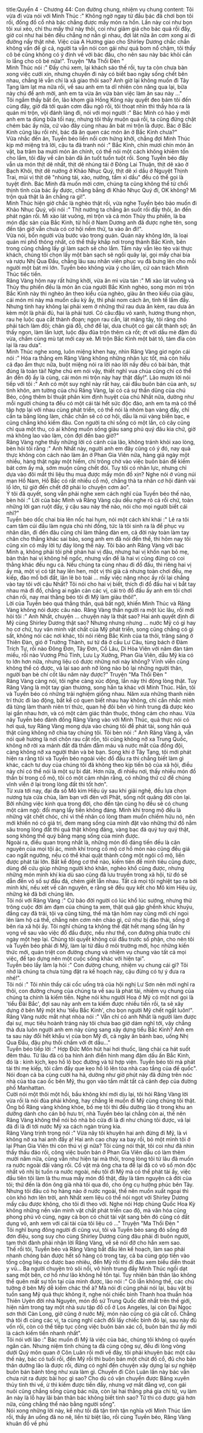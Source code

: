 title:Quyển 4 - Chương 44: Con đường chung, nhiệm vụ chung
content:
Tôi vừa đi vừa nói với Minh Thúc :" Không ngờ ngay từ đầu bác đã chơi bọn tôi rồi, đống đồ cổ nhà bác chẳng được mấy món ra hồn. Lần này coi như bọn tôi xui xẻo, chỉ thu mấy thứ này thôi, coi như giảm giá cho bác quá rồi đấy, giờ coi như hai bên đều chẳng nợ nần gì nhau, đợi lát nữa ăn cơm xong ai đi đường nấy thật nhé. Việc của A Hương giao cho Shirley Dương chắc chắn không vấn đề gì cả, người ta vẫn nói con gái như quả bom nổ chậm, tôi thấy cô bé cũng không có ý định về với bác đâu, cho nên sau này bác khỏi cần lo lắng cho cô bé nữa!". Truyện "Ma Thổi Đèn " <br>Minh Thúc nói :" Đấy chú xem, lại khách sáo thế rồi, tuy ta còn chưa bàn xong việc cưới xin, nhưng chuyến đi này có biết bao ngày sống chết bên nhau, chẳng lẽ vẫn chỉ là xã giao thôi sao? Anh giờ lại không muốn đi Tây Tạng làm lạt ma nữa rồi, về sau anh em ta dĩ nhiên còn năng qua lại, bữa này chú để anh mời, anh em ta vừa ăn vừa bàn việc làm ăn sau này ..."<br>Tôi ngầm thấy bất ổn, lão khọm già Hồng Kông này quyết đeo bám tôi đến cùng đây, giờ đã tới quán cơm đầu ngõ rồi, tôi thoạt nhìn thì thấy hóa ra là quán mì trộn, vội đánh lảng đi, nói với mọi người :" Bác Minh có hảo ý mời anh em ta dùng bữa tối nay, nhưng tôi thấy muộn quá rồi, ta cũng đừng chặt chém bác ấy nữa, cứ vào đây cùng nhau ăn bát mì trộn là được. Bác ở Bắc Kinh cũng lâu rồi nhỉ, bác đã ăn quen các món ăn ở Bắc Kinh chưa?"<br>Vừa nhắc đến ăn, Tuyền béo liền nổi cơn hứng khởi, chẳng đợi Minh Thúc kịp mở miệng trả lời, cậu ta đã tranh nói :" Bắc Kinh, chín mươi chín món ăn vặt, ba trăm ba mươi món ăn chính, có thể nói một cách không khiêm tốn cho lắm, tôi đây về căn bản đã ăn tuốt tuồn tuột rồi. Song Tuyền béo đây vẫn ưa món thịt dê nhất, thịt dê nhúng tái ở Đông Lai Thuận, thịt dê xào ở Bạch Khôi, thịt dê nướng ở Khảo Nhục Quý, thịt dê xì dầu ở Nguyệt Thịnh Trai, mùi vị thịt dê "nhúng tái, xào, nướng, tẩm xì dầu" đều có thể gọi là tuyệt đỉnh. Bác Minh đã muốn mời cơm, chúng ta cũng không thể từ chối thịnh tình của bác ấy được, chẳng bằng đi Khảo Nhục Quý đi, OK không? Mì trộn quả thật là ăn chẳng ra gì!".<br>Minh Thúc hiện giờ chắc là nghèo thật rồi, vừa nghe Tuyền béo bảo muốn đi Khảo Nhục Quý, vội nói :" Thịt nướng ta chẳng ăn suốt rồi đấy thôi, ăn đến phát ngán rồi. Mì xào lát vuông, mì trộn và cả món Thủy thu phiến, là ba món đặc sản của Bắc Kinh, từ hồi ở Nam Dương anh đã được nghe tên, song đến tận giờ vẫn chưa có cơ hội nếm thử, ta vào ăn đi!".<br>Vừa nói, bốn người vừa bước vào trong quán. Quán này không lớn, là loại quán mì phổ thông nhất, có thể thấy khắp nơi trong thành Bắc Kinh, bên trong cũng chẳng lấy gì làm sạch sẽ cho lắm. Tầm này vẫn lèo tèo vài thực khách, chúng tôi chọn lấy một bàn sạch sẽ ngồi quây lại, gọi mấy chai bia và rượu Nhị Qua Đầu, chẳng lâu sau nhân viên phục vụ đã bưng lên cho mỗi người một bát mì lớn. Tuyền béo không vừa ý cho lắm, cứ oán trách Minh Thúc tiếc tiền.<br>Răng Vàng hôm nay rất hứng khởi, vừa ăn mì vừa tán :" Mì xào lát vuông và Thủy thu phiến đều là món ăn của người Bắc Kinh nghèo, song món mì trộn Bắc Kinh này thì nghèo ăn theo kiểu của nghèo, giàu ăn theo kiểu của giàu, cái món mì này mà muốn cầu kỳ ấy, thì phải nom cách ăn, tinh tế lắm đấy. Nhưng tinh hay không lại phải xem ở những thứ rau dưa ăn kèm, rau dưa ăn kèm một là phải đủ, hai là phải tươi. Có câu:đậu vỏ xanh, hương thung nhọn, rau hẹ luộc qua cắt thành đoạn; ngọn rau cần, lát măng tây, tỏi răng chó phải tách làm đôi; chân giá đỗ, chớ để lại, dưa chuột có gai cắt thành sợi; ăn thấy ngon, làm lần lượt, luộc đậu đũa trộn thêm cà rốt; ớt với dầu mè đậm đủ vừa, chấm cùng mù tạt mới cay xè. Mì trộn Bắc Kinh một bát tô, tám đĩa còn lại là rau dưa".<br>Minh Thúc nghe xong, luôn miệng khen hay, nhìn Răng Vàng giơ ngón cái nói :" Hóa ra thằng em Răng Vàng không những nhãn lực tốt, mà còn hiểu cả đạo ẩm thực nữa, buột miệng nói ra lời nào lời nấy đều có bài bản, thật đúng là toàn tài! Nghe chú em nói vậy, thiết nghĩ vua chúa cũng chỉ có thể ăn đến độ ấy là cùng, cái món mì trộn này hay thật đấy!". Lão mượn lời nói tiếp với tôi :" Anh có một suy nghĩ này rất hay, cái đầu buôn bán của anh, sự tinh khôn, am tường của chú Răng Vàng, lại có cả sự thần dũng của chú Béo, cộng thêm bí thuật phân kim định huyệt của chú Nhất nữa, dường như mỗi người chúng ta đều có một cái tài hết sức độc đáo, anh em ta mà có thể tập hợp lại với nhau cùng phát triển, có thể nói là nhóm bạn vàng đấy, chỉ cần ta bằng lòng làm, chắc chắn sẽ có cơ hội, dẫu là núi vàng biển bạc, e cũng chẳng khó kiếm đâu. Con người ta chỉ sống có một lần, cỏ cây cũng chỉ qua một thu, có ai không muốn sống giàu sang phú quý đâu kia chứ, giờ mà không lao vào làm, còn đợi đến bao giờ?"<br>Răng Vàng nghe thấy những lời có cánh của lão, không tránh khỏi xao lòng, bèn hỏi tôi rằng :" Anh Nhất này, người anh em đây cũng có ý đó, nay quả thực không còn cách nào làm ăn ở Phan Gia Viên nữa, hàng giả ngày một nhiều, hàng thật ngày một hiếm, chỉ trông chờ vào việc buôn bán để kiếm bát cơm ấy mà, sớm muộn cũng chết đói. Tuy tôi có nhãn lực, nhưng chỉ dựa vào đôi mắt thì liệu thu mua được mấy món đồ xịn? Nghe nói ở vùng núi mạn Hồ Nam, Hồ Bắc có rất nhiều cổ mộ, chẳng thà ta nhân cơ hội đánh vài lố lớn, từ giờ đến chết đỡ phải lo chuyện cơm áo".<br>Ý tôi đã quyết, song vẫn phải nghe xem cách nghĩ của Tuyền béo thế nào, bèn hỏi :" Lời của bác Minh và Răng Vàng cậu dều nghe rõ cả rồi chứ, toàn những lời gan ruột đấy, ý cậu sau này thế nào, nói cho mọi người biết cái nhỉ?"<br>Tuyền béo dốc chai bia lên nốc hai hụm, nói một cách khí khái :" Lẽ ra tôi cam tâm cúi đầu làm ngựa chú nhi đồng, tức là tôi sinh ra là để phục vụ nhân dân, đi đến đâu cũng chỉ làm thằng đàn em, cả đời này toàn làm tay chân cho thằng khác sai bảo, song anh em đã nói đến thế, thì hôm nay tôi cũng xin có mấy lời tự đáy lòng thế này. Tôi bảo anh Răng Vàng với bác Minh ạ, không phải tôi phê phán hai vị đâu, nhưng hai vị khốn nạn bỏ mẹ, bản thân hai vị không hề ngốc, nhưng vấn đề là hai vị cũng đừng có coi thằng khác đều ngu cả. Nếu chúng ta cùng nhau đi đổ đấu, thì riêng hai vị ấy mà, một vị có tật hay lên hen, một vị thì già cả nhưng toàn chơi đểu, mẹ kiếp, đào mồ bới đất, lăn lê bò toài ... mấy việc nặng nhọc ấy rồi lại chẳng vào tay tôi với cậu Nhất? Tôi nói cho hai vị biết, thích đi đổ đấu hai vị bắt tay nhau mà đi đổ, chẳng ai ngăn cản các vị, cái trò đổ đấu ấy anh em tôi chơi chán rồi, nay mai thằng béo tôi đi Mỹ làm giàu thôi!".<br>Lời của Tuyền béo quá thẳng thắn, quá bất ngờ, khiến Minh Thúc và Răng Vàng không nói được câu nào. Răng Vàng thần người ra một lúc lâu, rồi mới hỏi tôi :" Anh Nhất, chuyện ... chuyện này là thật sao? Hai anh quyết định đi Mỹ cùng Shirley Dương thật sao? Nhưng nhưng nhưng ... nước Mỹ có gì hay ho cơ chứ, tuy văn minh vật chất của Mỹ phát triển, song cũng chẳng có gì sất, không nói các nơi khác, tôi nói riêng Bắc Kinh của ta thôi, trăng sáng ở Thiên Đàn, gió ở Trường Thành, sư tử đá ở cầu Lư Câu, tùng bách ở Đàm Trích Tự, rồi nào Đông Đơn, Tây Đơn, Cổ Lâu, Di Hòa Viên với năm đàn tám miếu, rồi nào Vương Phủ Tỉnh, Lưu Ly Xưởng, Phan Gia Viên, dẫu Mỹ kia có to lớn hơn nữa, nhưng liệu có được những nơi này không? Vĩnh viễn cũng không thể có được, vả lại sao anh nỡ lòng nào bỏ lại những người thân, người bạn bè chí cốt lâu năm này được?" Truyện "Ma Thổi Đèn " <br>Răng Vàng càng nói, tôi nghe càng xúc động, lần này thì động lòng thật. Tuy Răng Vàng là một tay gian thương, song hắn ta khác với Minh Thúc. Hắn, tôi và Tuyền béo có những trải nghiệm giống nhau. Năm xưa những thanh niên trí thức đi lao động, bất kể có quen biết nhau hay không, chỉ cần nhắc mình đã từng làm thanh niên trí thức, quan hệ đôi bên vô hình trung đã được kéo lại gần nhau hơn, và có một cảm giác thân thuộc, thông cảm cho nhau. Vừa nãy Tuyền béo đánh đồng Răng Vàng vào với Minh Thúc, quả thực nói có hơi quá, tuy Răng Vàng mong dựa vào chúng tôi để phát tài, song hắn quả thật cũng không nỡ chia tay chúng tôi. Tôi bèn nói :" Anh Răng Vàng à, vẫn nói quê hương là nơi chôn rau cắt rốn, tôi cũng không nỡ xa Trung Quốc, không nỡ rời xa mảnh đất đã thấm đẫm máu và nước mắt của đồng đội, càng không nỡ xa người thân và bè bạn. Song khi ở Tây Tạng, tôi mới phát hiện ra rằng tôi và Tuyền béo ngoài việc đổ đấu ra thì chẳng biết làm gì khác, cách tư duy của chúng tôi đã không theo kịp tiến bộ của xã hội, điều này chỉ có thể nói là một sự bi đát. Hơn nữa, đi nhiều nơi, thấy nhiều món đồ thần bí trong cổ mộ, tôi có một cảm nhận rằng, có những thứ cứ để chúng vĩnh viễn ở lại trong lòng đất thì tốt hơn".<br>Từ xưa tới nay, đại đa số Mô kim Hiệu úy sau khi giải nghệ, đều lựa chọn nương tựa cửa chùa, làm bạn với đèn với Phật, sống nốt quãng đời còn lại. Bởi những việc kinh qua trong đời, cho đến tận cùng họ đều sẽ có chung một cảm ngộ: đổi mạng lấy tiền không đáng. Minh khí trong mộ đều là những vật chết chóc, chỉ vì thế nhân có lòng tham muốn chiếm hữu nó, nên mới khiến nó có giá trị, đem mạng sống của mình đặt vào những thứ đồ nằm sâu trong lòng đất thì quả thật không đáng, vàng bạc đá quý tuy quý thật, song không thể quý bằng mạng sống của mình được.<br>Ngoài ra, điều quan trọng nhất là, những món đồ đáng tiền đều là căn nguyên của mọi tội ác, minh khí trong cổ mộ cơ hồ món nào cũng đều giá cao ngất ngưởng, nếu có thể khai quật thành công một ngôi cổ mộ, liền được phát tài lớn. Bất kể động cơ thế nào, kiếm tiền để mình tiêu cũng được, dùng để cứu giúp những người khó khăn, nghèo khổ cũng được, nhưng những món minh khí kia dù sao cũng đã lưu truyền trong xã hội, từ đó sẽ dẫn đến vô số sự đấu đá, chém giết lẫn nhau. Tất cả mọi tội nghiệt tạo ra bởi minh khí, nếu xét về căn nguyên, e rằng sẽ đều quy kết cho Mô kim Hiệu úy, những kẻ đã bới chúng lên.<br>Tôi nói với Răng Vàng :" Cứ bảo đời người có lúc khổ lúc sướng, nhưng thử trông cuộc đời ảm đạm của chúng ta xem, thật quá gập ghềnh khúc khuỷu, đắng cay đã trải, tội vạ cũng từng, thế mà tận hôm nay cũng mới chỉ ngoi lên làm hộ cá thể, chẳng nên cơm nên cháo gì, cứ như bị đào thải, sống ở bên rìa xã hội ấy. Tôi nghĩ chúng ta không thể đặt hết mạng sống lẫn hy vọng về sau vào việc đổ đấu được, nếu như thế, con đường phía trước chỉ ngày một hẹp lại. Chúng tôi quyết không cúi đầu trước số phận, cho nên tôi và Tuyền béo phải đi Mỹ, làm lại từ đầu ở môi trường mới, học những kiến thức mới, quán triệt con đường chung và nhiệm vụ chung vào tất cả mọi việc, để tạo dựng nên một cuộc sống khác với hiện tại".<br>Tuyền béo lấy làm lạ hỏi :" Con đường chung, nhiệm vụ chung cái gì? Tôi nhớ là chúng ta chưa từng đặt ra kế hoạch này, cậu đừng có tự ý đưa ra nhé!".<br>Tôi nói :" Tôi nhìn thấy cái cốc uống trà của hội nghị Lư Sơn nên mới nghĩ ra thôi, con đường chung của chúng ta về sau là phát tài, nhiệm vụ chung của chúng ta chính là kiếm tiền. Nghe nói khu người Hoa ở Mỹ có một nơi gọi là 'tiểu Đài Bắc', đợi sau này anh em ta kiếm được nhiều tiền rồi, ta sẽ xây dựng ở bên Mỹ một khu 'tiểu Bắc Kinh', cho bọn người Mỹ chết ngất luôn!".<br>Răng Vàng nước mắt nhạt nhòa nói :" Vẫn chỉ có anh Nhất là người làm được đại sự, mục tiêu hoành tráng này tôi chưa bao giờ dám nghĩ tới, vậy chẳng thà đưa luôn người anh em này cùng sang xây dựng tiểu Bắc Kinh? Anh em ta sau này đổi hết khẩu vị của bọn Mỹ đi, cả ngày ăn bánh bao, uống Nhị Qua Đầu, đậu phụ thối chấm với ớt dầu..."<br>Tuyền béo tiếp lời :" Hợp Đức Môn hút hai hơi thuốc, làng chài ca hát suốt đêm thâu. Từ lâu đã có ba hình ảnh điển hình mang đậm dấu ấn Bắc Kinh, đó là : kinh kịch, kẹo hồ lô bọc đường và tứ hợp viện. Tuyền béo tôi mà phát tài thì mẹ kiếp, tôi cắm đầy que kẹo hồ lô lên tòa nhà cao tầng của đế quốc".<br>Nói đoạn cả ba cùng cười ha hả, dường như giờ phút này đã đứng trên nóc nhà của tòa cao ốc bên Mỹ, thu gọn vào tầm mắt tất cả cảnh đẹp của đường phố Manhattan.<br>Cười nói một thôi một hồi, bầu không khí mới dịu lại, tôi hỏi Răng Vàng lời vừa rồi là nói đùa phải không, hay chẳng lẽ muốn đi Mỹ cùng chúng tôi thật. Ông bố Răng vàng không khỏe, bố mẹ tôi thì đều dưỡng lão ở trong khu an dưỡng dành cho cán bộ hưu trí, nhà Tuyền béo lại chẳng còn ai, thế nên Răng Vàng không thể nói bỏ nhà bỏ cửa đi là đi như chúng tôi được, vả lại đã đi là đi tới nước Mỹ xa cách ngàn trùng kia.<br>Răng Vàng trịnh trọng nói :" Vừa nãy tôi khuyên hai anh đừng đi Mỹ, là vì không nỡ xa hai anh đấy ạ! Hai anh cao chạy xa bay rồi, bỏ một mình tôi ở lại Phan Gia Viên thì còn thú vị gì nữa? Tôi cũng nói thật, tôi coi như đã nhìn thấy thấu đáo rồi, công việc buôn bán ở Phan Gia Viên dẫu có làm thêm mười năm nữa, cũng vẫn như hiện tại mà thôi, trong lòng tôi từ lâu đã muốn ra nước ngoài đãi vàng rồi. Cổ vật mà ông cha ta để lại đã có vô số món độc nhất vô nhị bị tuồn ra nước ngoài, nếu tôi đi Mỹ mà có thể phát tài ấy, việc đầu tiên tôi làm là thu mua mấy món đồ thật, đây là tâm nguyện cả đời của tôi; thứ đến là đón ông già nhà tôi qua đó, cho ông cụ hưởng phúc bên Tây. Nhưng tôi đâu có họ hàng nào ở nước ngoài, thế nên muốn xuất ngoại thì còn khó hơn lên trời, anh Nhất xem liệu có thể nói ngọt với Shirley Dương mấy câu được không, cho tôi đi theo với. Nghe nói Hợp chủng Quốc Hoa Kỳ không những nền văn minh vật chất phát triển cao độ, mà văn hóa cũng phong phú vô cùng, ngay cả bọn có chút tài vặt sang bên đó cũng có đất dụng võ, anh xem với cái tài của tôi liệu có ..." Truyện "Ma Thổi Đèn " <br>Tôi nghĩ bụng đông người đi cũng vui, tôi và Tuyền béo sang đó sống đỡ đơn điệu, song suy cho cùng Shirley Dương cũng đâu phải đi buôn người, tạm thời đành phải nhận lời Răng Vàng, về sẽ nói đỡ cho hắn xem sao.<br>Thế rồi tôi, Tuyền béo và Răng Vàng bắt đầu lên kế hoạch, làm sao phải nhanh chóng bán được hết số hàng có trong tay, cả ba cùng góp tiền vào tổng cộng liệu có được bao nhiêu, đến Mỹ rồi thì đi đâu xem biểu diễn thoát y vũ... Ba người chuyện trò sôi nổi, vô hình trung đẩy Minh Thúc ngồi dạt sang một bên, cơ hồ như lão không hề tồn tại. Tuy nhiên bản thân lão không thể quên mất sự tồn tại của mình được, lão nói :" Có lẫn không thế, các chú tưởng ở bên Mỹ dễ kiếm chác thế à? Mà nói đi cũng phải nói lại, báu vật bị tuồn sang Mỹ quả thực không ít, nghe nói chiếc bình Thanh hoa thuần hóa Thiên Uyên đời nhà Nguyên, món đồ sứ Trung Quốc đắt nhất trên thế giới, hiện nằm trong tay một nhà sưu tập đồ cổ ở Los Angeles, lại còn Đại Ngọc sơn thời Càn Long, giờ cũng ở nước Mỹ, món nào cũng có giá cắt cổ. Chẳng thà tôi đi cùng các vị, ta cùng nghĩ cách đổi lấy chiếc bình đó lại, sau này đủ vốn rồi, còn có thể tiếp tục công việc buôn bán xác cổ, buôn bán thứ ấy mới là cách kiếm tiền nhanh nhất".<br>Tôi nói với lão :" Bác muốn đi Mỹ là việc của bác, chúng tôi không có quyền ngăn cản. Nhưng niệm tình chúng ta đã cùng cộng sự, đều đi lòng vòng dưới Quỷ môn quan ở Côn Luân rồi mới về đây, tôi phải khuyên bác một câu thế này, bác có tuổi rồi, đến Mỹ rồi thì buôn bán một chút đồ cổ, đủ cho bản thân dưỡng lão là được rồi, đừng có nghĩ đến chuyện xây dựng lại sự nghiệp buôn bán bánh tông như xưa làm gì. Chuyến đi Côn Luân lần này bác vẫn chưa rút ra được bài học gì sao? Cho dù có vận chuyển được Băng xuyên thủy tinh thi về, ừ thì kiếm được tiền đấy, nhưng vợ mất đằng vợ, con gái nuôi cũng chẳng sống cùng bác nữa, còn lại hai thằng phá gia chi tử, vụ làm ăn này là lỗ hay lãi bản thân bác không biết tính sao? Tử thi có được giá hơn nữa, cũng chẳng thể nào bằng người sống".<br>Nói xong những lời này, kể như tôi đã tận tình tận nghĩa với Minh Thúc lắm rồi, thấy ăn uống đã no nê, liền từ biệt lão, rồi cùng Tuyền béo, Răng Vàng khuân đồ về phủ